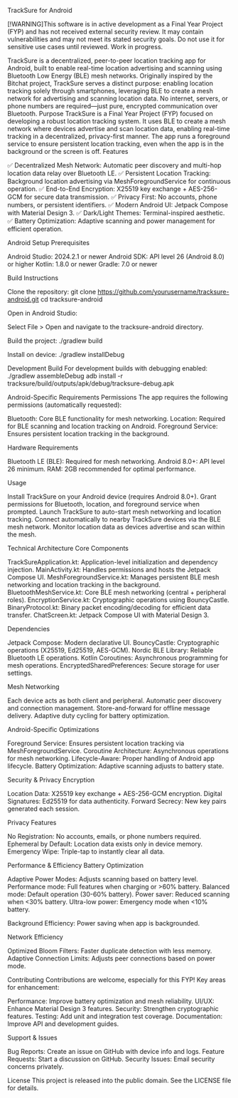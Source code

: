 TrackSure for Android

[!WARNING]This software is in active development as a Final Year Project (FYP) and has not received external security review. It may contain vulnerabilities and may not meet its stated security goals. Do not use it for sensitive use cases until reviewed. Work in progress.

TrackSure is a decentralized, peer-to-peer location tracking app for Android, built to enable real-time location advertising and scanning using Bluetooth Low Energy (BLE) mesh networks. Originally inspired by the Bitchat project, TrackSure serves a distinct purpose: enabling location tracking solely through smartphones, leveraging BLE to create a mesh network for advertising and scanning location data. No internet, servers, or phone numbers are required—just pure, encrypted communication over Bluetooth.
Purpose
TrackSure is a Final Year Project (FYP) focused on developing a robust location tracking system. It uses BLE to create a mesh network where devices advertise and scan location data, enabling real-time tracking in a decentralized, privacy-first manner. The app runs a foreground service to ensure persistent location tracking, even when the app is in the background or the screen is off.
Features

✅ Decentralized Mesh Network: Automatic peer discovery and multi-hop location data relay over Bluetooth LE.
✅ Persistent Location Tracking: Background location advertising via MeshForegroundService for continuous operation.
✅ End-to-End Encryption: X25519 key exchange + AES-256-GCM for secure data transmission.
✅ Privacy First: No accounts, phone numbers, or persistent identifiers.
✅ Modern Android UI: Jetpack Compose with Material Design 3.
✅ Dark/Light Themes: Terminal-inspired aesthetic.
✅ Battery Optimization: Adaptive scanning and power management for efficient operation.

Android Setup
Prerequisites

Android Studio: 2024.2.1 or newer
Android SDK: API level 26 (Android 8.0) or higher
Kotlin: 1.8.0 or newer
Gradle: 7.0 or newer

Build Instructions

Clone the repository:
git clone https://github.com/yourusername/tracksure-android.git
cd tracksure-android


Open in Android Studio:

Select File > Open and navigate to the tracksure-android directory.


Build the project:
./gradlew build


Install on device:
./gradlew installDebug



Development Build
For development builds with debugging enabled:
./gradlew assembleDebug
adb install -r tracksure/build/outputs/apk/debug/tracksure-debug.apk

Android-Specific Requirements
Permissions
The app requires the following permissions (automatically requested):

Bluetooth: Core BLE functionality for mesh networking.
Location: Required for BLE scanning and location tracking on Android.
Foreground Service: Ensures persistent location tracking in the background.

Hardware Requirements

Bluetooth LE (BLE): Required for mesh networking.
Android 8.0+: API level 26 minimum.
RAM: 2GB recommended for optimal performance.

Usage

Install TrackSure on your Android device (requires Android 8.0+).
Grant permissions for Bluetooth, location, and foreground service when prompted.
Launch TrackSure to auto-start mesh networking and location tracking.
Connect automatically to nearby TrackSure devices via the BLE mesh network.
Monitor location data as devices advertise and scan within the mesh.

Technical Architecture
Core Components

TrackSureApplication.kt: Application-level initialization and dependency injection.
MainActivity.kt: Handles permissions and hosts the Jetpack Compose UI.
MeshForegroundService.kt: Manages persistent BLE mesh networking and location tracking in the background.
BluetoothMeshService.kt: Core BLE mesh networking (central + peripheral roles).
EncryptionService.kt: Cryptographic operations using BouncyCastle.
BinaryProtocol.kt: Binary packet encoding/decoding for efficient data transfer.
ChatScreen.kt: Jetpack Compose UI with Material Design 3.

Dependencies

Jetpack Compose: Modern declarative UI.
BouncyCastle: Cryptographic operations (X25519, Ed25519, AES-GCM).
Nordic BLE Library: Reliable Bluetooth LE operations.
Kotlin Coroutines: Asynchronous programming for mesh operations.
EncryptedSharedPreferences: Secure storage for user settings.

Mesh Networking

Each device acts as both client and peripheral.
Automatic peer discovery and connection management.
Store-and-forward for offline message delivery.
Adaptive duty cycling for battery optimization.

Android-Specific Optimizations

Foreground Service: Ensures persistent location tracking via MeshForegroundService.
Coroutine Architecture: Asynchronous operations for mesh networking.
Lifecycle-Aware: Proper handling of Android app lifecycle.
Battery Optimization: Adaptive scanning adjusts to battery state.

Security & Privacy
Encryption

Location Data: X25519 key exchange + AES-256-GCM encryption.
Digital Signatures: Ed25519 for data authenticity.
Forward Secrecy: New key pairs generated each session.

Privacy Features

No Registration: No accounts, emails, or phone numbers required.
Ephemeral by Default: Location data exists only in device memory.
Emergency Wipe: Triple-tap to instantly clear all data.

Performance & Efficiency
Battery Optimization

Adaptive Power Modes: Adjusts scanning based on battery level.
Performance mode: Full features when charging or >60% battery.
Balanced mode: Default operation (30-60% battery).
Power saver: Reduced scanning when <30% battery.
Ultra-low power: Emergency mode when <10% battery.


Background Efficiency: Power saving when app is backgrounded.

Network Efficiency

Optimized Bloom Filters: Faster duplicate detection with less memory.
Adaptive Connection Limits: Adjusts peer connections based on power mode.

Contributing
Contributions are welcome, especially for this FYP! Key areas for enhancement:

Performance: Improve battery optimization and mesh reliability.
UI/UX: Enhance Material Design 3 features.
Security: Strengthen cryptographic features.
Testing: Add unit and integration test coverage.
Documentation: Improve API and development guides.

Support & Issues

Bug Reports: Create an issue on GitHub with device info and logs.
Feature Requests: Start a discussion on GitHub.
Security Issues: Email security concerns privately.

License
This project is released into the public domain. See the LICENSE file for details.
